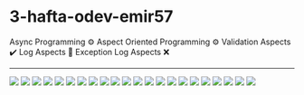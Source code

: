 # 3-hafta-odev-emir57
Async Programming ⚙️
Aspect Oriented Programming ⚙️
Validation Aspects ✔️
Log Aspects 📓
Exception Log Aspects ❌

<hr>
<img src="images/1.png"/>
<img src="images/2.png"/>
<img src="images/3.png"/>
<img src="images/4.png"/>
<img src="images/5.png"/>
<img src="images/6.png"/>
<img src="images/7.png"/>
<img src="images/8.png"/>
<img src="images/9.png"/>
<img src="images/10.png"/>
<img src="images/11.png"/>
<img src="images/12.png"/>
<img src="images/13.png"/>
<img src="images/14.png"/>
<img src="images/15.png"/>
<img src="images/16.png"/>
<img src="images/17.png"/>
<img src="images/18.png"/>
<img src="images/19.png"/>
<img src="images/20.png"/>
<img src="images/21.png"/>
<img src="images/22.png"/>

